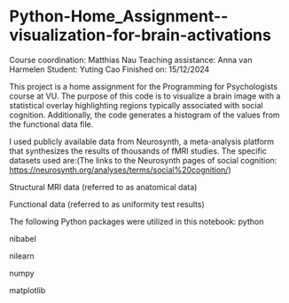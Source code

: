 # Python-Home_Assignment--visualization-for-brain-activations
Course coordination: Matthias Nau
Teaching assistance: Anna van Harmelen
Student: Yuting Cao
Finished on: 15/12/2024

This project is a home assignment for the Programming for Psychologists course at VU. The purpose of this code is to visualize a brain image with a statistical overlay highlighting regions typically associated with social cognition. Additionally, the code generates a histogram of the values from the functional data file.

I used publicly available data from Neurosynth, a meta-analysis platform that synthesizes the results of thousands of fMRI studies. The specific datasets used are:(The links to the Neurosynth pages of social cognition: https://neurosynth.org/analyses/terms/social%20cognition/)

Structural MRI data (referred to as anatomical data)

Functional data (referred to as uniformity test results)

The following Python packages were utilized in this notebook:
python

nibabel

nilearn

numpy

matplotlib
